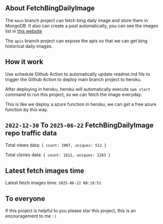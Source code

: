 ## About FetchBingDailyImage

The `main` branch project can fetch bing daily image and store them in MongoDB.
It also can create a post automatically, you can see the images list in [this website](https://oursalbum.netlify.app)

The `apis` branch project can expose the apis so that we can get bing historical daily images.

## How it work

Use schedule Github Action to automatically update readme.md file to trigger the Github Action to deploy main branch project to heroku.

After deploying in heroku, heroku will automatically execute `npm start` command to run this project, so we can fetch the image everyday.

This is like we deploy a azure function in heroku, we can get a free azure function by this way.

## `2022-12-30` To `2025-06-22` FetchBingDailyImage repo traffic data

Total views data: `{ count: 2007, uniques: 512 }`

Total clones data: `{ count: 1611, uniques: 1283 }`

## Latest fetch images time

Latest fetch images time: `2025-06-22 08:19:51`

## To everyone

If this project is helpful to you please star this project, this is an encouragement to me `:)`



